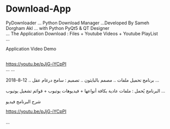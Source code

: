 # Download-App
PyDownloader ... Python Download Manager ...Developed By Sameh Dorgham Akl ... with Python PyQt5 & QT Designer <br>
...
The Application Download : Files + Youtube Videos + Youtube PlayList <br>
...

Application Video Demo <br>

<br> https://youtu.be/pJjG-iYCpPI <br>
...
...
 <br> <br> برنامج تحميل ملفات .. مصمم بالبايثون .. تصميم : سامح درغام عقل .. 12-8-2018
...
 <br> <br> البرنامج يُحمل : ملفات عادية بكافة أنواعها + فيديوهات يوتيوب + قوائم تشغيل يوتيوب
...
 <br> <br>شرح البرنامج فيديو <br>

https://youtu.be/pJjG-iYCpPI <br>   <br>
...

